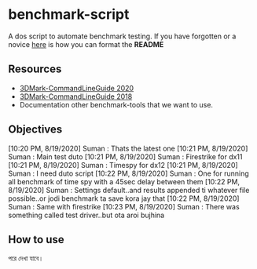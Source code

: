 # benchmark-script
A dos script to automate benchmark testing. If you have forgotten or a novice [here](https://duckduckgo.com) is how you can format the **README**

## Resources
 - [3DMark-CommandLineGuide 2020](https://github.com/mm-crj/benchmark-script/blob/master/3dmark-command-line-guide.pdf)
 - [3DMark-CommandLineGuide 2018](https://github.com/mm-crj/benchmark-script/blob/master/3DMark-CommandLineGuide.pdf)
 - Documentation other benchmark-tools that we want to use.  
## Objectives
[10:20 PM, 8/19/2020] Suman : Thats the latest one
[10:21 PM, 8/19/2020] Suman : Main test duto
[10:21 PM, 8/19/2020] Suman : Firestrike for dx11
[10:21 PM, 8/19/2020] Suman : Timespy for dx12
[10:21 PM, 8/19/2020] Suman : I need duto script
[10:22 PM, 8/19/2020] Suman : One for running all benchmark of time spy with a 45sec delay between them
[10:22 PM, 8/19/2020] Suman : Settings default..and results appended ti whatever file possible..or jodi benchmark ta save kora jay that
[10:22 PM, 8/19/2020] Suman : Same with firestrike
[10:23 PM, 8/19/2020] Suman : There was something called test driver..but ota aroi bujhina


## How to use
 পরে দেখা যাবে।   
